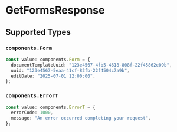 # GetFormsResponse


## Supported Types

### `components.Form`

```typescript
const value: components.Form = {
  documentTemplateUuid: "123e4567-4fb5-4618-808f-22f45862e09b",
  uuid: "123e4567-5eaa-41cf-82fb-22f4504c7a9b",
  editDate: "2025-07-01 12:00:00",
};
```

### `components.ErrorT`

```typescript
const value: components.ErrorT = {
  errorCode: 1000,
  message: "An error occurred completing your request",
};
```


